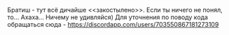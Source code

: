 Братиш - тут всё дичайше <<закостылено>>. Если ты ничего не понял, то... Ахаха... Ничему не удивляйся) Для уточнения по поводу кода обращаться сюда - https://discordapp.com/users/703550867181273109
